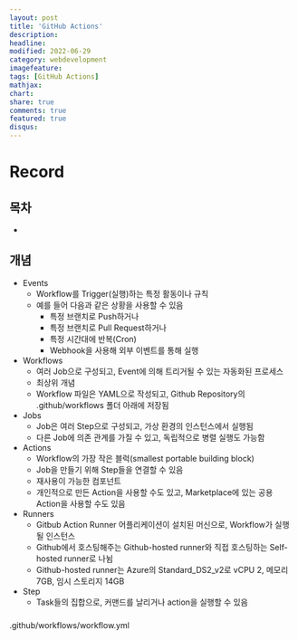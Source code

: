 ```yaml
---
layout: post
title: 'GitHub Actions'
description:
headline:
modified: 2022-06-29
category: webdevelopment
imagefeature:
tags: [GitHub Actions]
mathjax:
chart:
share: true
comments: true
featured: true
disqus:
---
```


# Record

## 목차

-   [](#)

## 개념

-   Events
    -   Workflow를 Trigger(실행)하는 특정 활동이나 규칙
    -   예를 들어 다음과 같은 상황을 사용할 수 있음
        -   특정 브랜치로 Push하거나
        -   특정 브랜치로 Pull Request하거나
        -   특정 시간대에 반복(Cron)
        -   Webhook을 사용해 외부 이벤트를 통해 실행
-   Workflows
    -   여러 Job으로 구성되고, Event에 의해 트리거될 수 있는 자동화된 프로세스
    -   최상위 개념
    -   Workflow 파일은 YAML으로 작성되고, Github Repository의 .github/workflows 폴더 아래에 저장됨
-   Jobs
    -   Job은 여러 Step으로 구성되고, 가상 환경의 인스턴스에서 실행됨
    -   다른 Job에 의존 관계를 가질 수 있고, 독립적으로 병렬 실행도 가능함
-   Actions
    -   Workflow의 가장 작은 블럭(smallest portable building block)
    -   Job을 만들기 위해 Step들을 연결할 수 있음
    -   재사용이 가능한 컴포넌트
    -   개인적으로 만든 Action을 사용할 수도 있고, Marketplace에 있는 공용 Action을 사용할 수도 있음
-   Runners
    -   Gitbub Action Runner 어플리케이션이 설치된 머신으로, Workflow가 실행될 인스턴스
    -   Github에서 호스팅해주는 Github-hosted runner와 직접 호스팅하는 Self-hosted runner로 나뉨
    -   Github-hosted runner는 Azure의 Standard_DS2_v2로 vCPU 2, 메모리 7GB, 임시 스토리지 14GB
-   Step
    -   Task들의 집합으로, 커맨드를 날리거나 action을 실행할 수 있음

###

.github/workflows/workflow.yml

###
